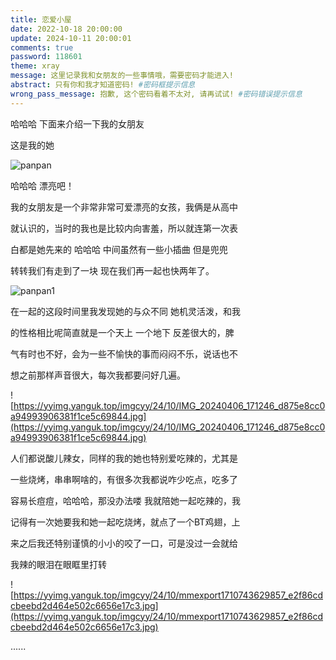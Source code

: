 ```yaml
---
title: 恋爱小屋
date: 2022-10-18 20:00:00
update: 2024-10-11 20:00:01
comments: true
password: 118601
theme: xray
message: 这里记录我和女朋友的一些事情哦，需要密码才能进入!
abstract: 只有你和我才知道密码! #密码框提示信息
wrong_pass_message: 抱歉, 这个密码看着不太对, 请再试试! #密码错误提示信息
---
```


哈哈哈  下面来介绍一下我的女朋友

这是我的她

![panpan](https://yyimg.yanguk.top/imgcyy/24/10/mmexport1724732026906_238ddfbff14209454a225f182c94f030.jpg)

哈哈哈 漂亮吧！

我的女朋友是一个非常非常可爱漂亮的女孩，我俩是从高中

就认识的，当时的我也是比较内向害羞，所以就连第一次表

白都是她先来的  哈哈哈 中间虽然有一些小插曲 但是兜兜

转转我们有走到了一块 现在我们再一起也快两年了。 

![panpan1](https://yyimg.yanguk.top/imgcyy/24/10/Image_1724837177609_56f6ac087993b04bf0b16f4a906c7114.jpg)


在一起的这段时间里我发现她的与众不同 她机灵活泼，和我

的性格相比呢简直就是一个天上 一个地下 反差很大的，脾

气有时也不好，会为一些不愉快的事而闷闷不乐，说话也不

想之前那样声音很大，每次我都要问好几遍。

![https://yyimg.yanguk.top/imgcyy/24/10/IMG_20240406_171246_d875e8cc0a94993906381f1ce5c69844.jpg](https://yyimg.yanguk.top/imgcyy/24/10/IMG_20240406_171246_d875e8cc0a94993906381f1ce5c69844.jpg)

人们都说酸儿辣女，同样的我的她也特别爱吃辣的，尤其是

一些烧烤，串串啊啥的，有很多次我都说咋少吃点，吃多了

容易长痘痘，哈哈哈，那没办法喽 我就陪她一起吃辣的，我

记得有一次她要我和她一起吃烧烤，就点了一个BT鸡翅，上

来之后我还特别谨慎的小小的咬了一口，可是没过一会就给

我辣的眼泪在眼眶里打转

![https://yyimg.yanguk.top/imgcyy/24/10/mmexport1710743629857_e2f86cdcbeebd2d464e502c6656e17c3.jpg](https://yyimg.yanguk.top/imgcyy/24/10/mmexport1710743629857_e2f86cdcbeebd2d464e502c6656e17c3.jpg)

......


